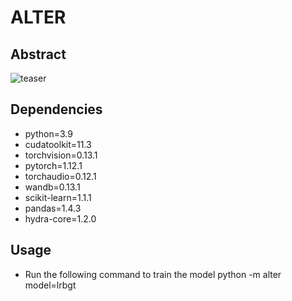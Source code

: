 # ALTER

## Abstract
![teaser](https://anonymous.4open.science/r/ALTER-72B0/figure/figure1.jpg)

## Dependencies
- python=3.9
- cudatoolkit=11.3
- torchvision=0.13.1
- pytorch=1.12.1
- torchaudio=0.12.1
- wandb=0.13.1
- scikit-learn=1.1.1
- pandas=1.4.3
- hydra-core=1.2.0

## Usage
- Run the following command to train the model
   python -m alter model=lrbgt
